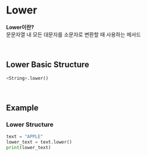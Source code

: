 # Lower
**Lower이란?** <br>
문문자열 내 모든 대문자를 소문자로 변환할 때 사용하는 메서드

<br>

## Lower Basic Structure
```python
<String>.lower()
```

<br>

## Example
### Lower Structure
```python
text = "APPLE"
lower_text = text.lower()
print(lower_text)
```